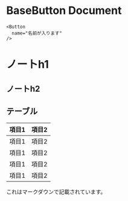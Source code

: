 # BaseButton Document

```vue
<Button
  name="名前が入ります"
/>
```

# ノートh1

## ノートh2

## テーブル

|項目1|項目2|
|---|---|
|項目1|項目2|
|項目1|項目2|
|項目1|項目2|
|項目1|項目2|

これはマークダウンで記載されています。
